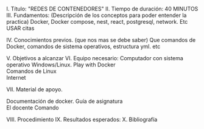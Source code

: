 I. Título: "REDES DE CONTENEDORES"
II. Tiempo de duración: 40 MINUTOS
III. Fundamentos:
(Descripción de los conceptos para poder entender la practica) Docker, Docker compose, nest, react, postgresql, network. Etc USAR citas 

IV. Conocimientos previos.
(que nos mas se debe saber) Que comandos de Docker, comandos de sistema operativos, estructura yml. etc 

V. Objetivos a alcanzar
VI. Equipo necesario:
Computador con sistema operativo Windows/Linux. 
Play with Docker  
Comandos de Linux  
Internet 

VII. Material de apoyo.

Documentación de docker. 
Guía de asignatura  
El docente
Comando 

VIII. Procedimiento
IX. Resultados esperados:
X. Bibliografía

